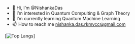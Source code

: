 - 👋 Hi, I’m @NishankaDas
- 👀 I’m interested in Quantum Compuiting & Graph Theory 
- 🌱 I’m currently learning Quantum Machine Learning
- 📫 How to reach me nishanka.das.rkmvcc@gmail.com


<!---
NishankaDas/NishankaDas is a ✨ special ✨ repository because its `README.md` (this file) appears on your GitHub profile.
You can click the Preview link to take a look at your changes.
--->
[![Top Langs](https://github-readme-stats.vercel.app/api/top-langs/?username=NishankaDas&layout=pie)]

